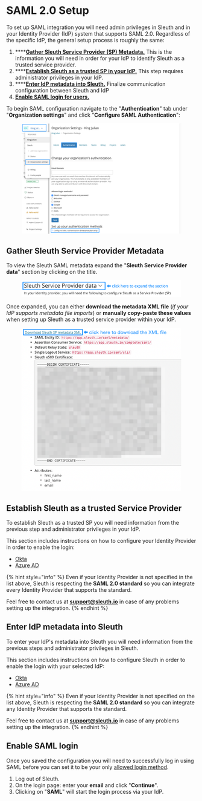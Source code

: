 # SAML 2.0 Setup

To set up SAML integration you will need admin privileges in Sleuth and in your Identity Provider (IdP) system that supports SAML 2.0. Regardless of the specific IdP, the general setup process is roughly the same:

1. ****[**Gather Sleuth Service Provider (SP) Metadata.**](./#gathering-sleuth-service-provider-metadata) This is the information you will need in order for your IdP to identify Sleuth as a trusted service provider.
2. ****[**Establish Sleuth as a trusted SP in your IdP.**](./#establish-sleuth-as-a-trusted-service-provider) This step requires administrator privileges in your IdP.
3. ****[**Enter IdP metadata into Sleuth.**](./#enter-idp-metadata-into-sleuth) Finalize communication configuration between Sleuth and IdP
4. ****[**Enable SAML login for users.**](./#enable-saml-login)****

To begin SAML configuration navigate to the "**Authentication**" tab under "**Organization settings**" and click "**Configure SAML Authentication**":

<figure><img src="../../../../.gitbook/assets/image.png" alt=""><figcaption></figcaption></figure>

## Gather Sleuth Service Provider Metadata

To view the Sleuth SAML metadata expand the "**Sleuth Service Provider data**" section by clicking on the title.

<figure><img src="../../../../.gitbook/assets/image (48).png" alt=""><figcaption></figcaption></figure>

Once expanded, you can either **download the metadata XML file** (_if your IdP supports metadata file imports_) or **manually copy-paste these values** when setting up Sleuth as a trusted service provider within your IdP.

<figure><img src="../../../../.gitbook/assets/image (42).png" alt=""><figcaption></figcaption></figure>

## Establish Sleuth as a trusted Service Provider

To establish Sleuth as a trusted SP you will need information from the previous step and administrator privileges in your IdP.

This section includes instructions on how to configure your Identity Provider in order to enable the login:

* [Okta](okta-configuration.md)
* [Azure AD](azure-ad-configuration.md)

{% hint style="info" %}
Even if your Identity Provider is not specified in the list above, Sleuth is respecting the **SAML 2.0 standard** so you can integrate every Identity Provider that supports the standard.

Feel free to contact us at [**support@sleuth.io**](mailto:support@sleuth.io?subject=Need%20help%20setting%20up%20SAML) in case of any problems setting up the integration.
{% endhint %}

## Enter IdP metadata into Sleuth

To enter your IdP's metadata into Sleuth you will need information from the previous steps and administrator privileges in Sleuth.

This section includes instructions on how to configure Sleuth in order to enable the login with your selected IdP:

* [Okta](https://help.sleuth.io/settings/organization/signup/saml/okta-configuration#enter-oktas-metadata-into-sleuth)
* [Azure AD](https://help.sleuth.io/settings/organization/signup/saml/azure-ad-configuration#enter-azures-metadata-into-sleuth)

{% hint style="info" %}
Even if your Identity Provider is not specified on the list above, Sleuth is respecting the **SAML 2.0 standard** so you can integrate any Identity Provider that supports the standard.

Feel free to contact us at [**support@sleuth.io**](mailto:support@sleuth.io?subject=Need%20help%20setting%20up%20SAML) in case of any problems setting up the integration.
{% endhint %}

## Enable SAML login

Once you saved the configuration you will need to successfully log in using SAML before you can set it to be your only [allowed login method](../#allowed-login-methods).

1. Log out of Sleuth.
2. On the login page: enter your **email** and click "**Continue**".
3. Clicking on "**SAML**" will start the login process via your IdP.
